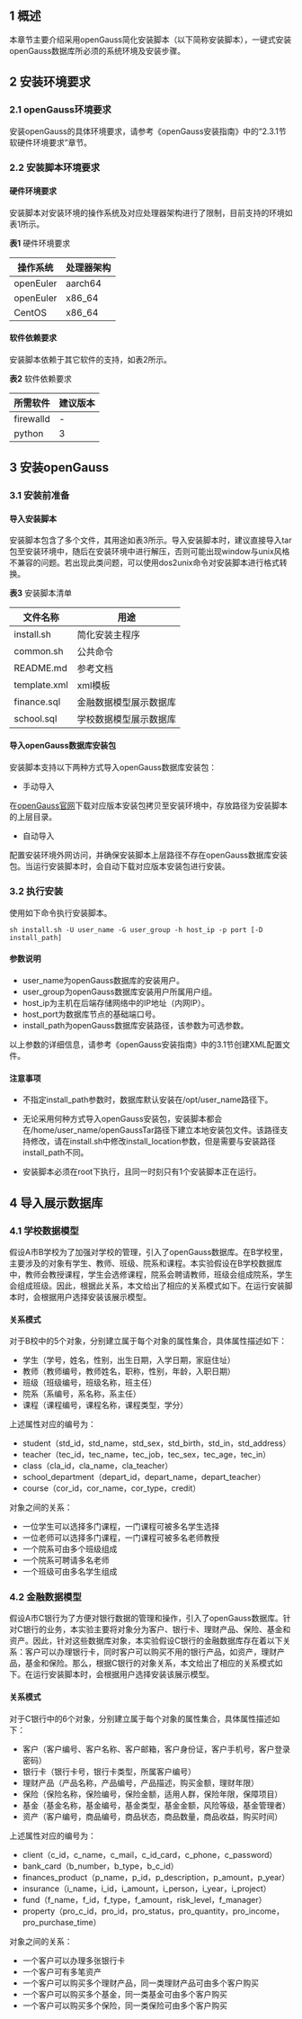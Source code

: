 ## 1 概述

本章节主要介绍采用openGauss简化安装脚本（以下简称安装脚本），一键式安装openGauss数据库所必须的系统环境及安装步骤。

## 2 安装环境要求

### 2.1 openGauss环境要求

安装openGauss的具体环境要求，请参考《openGauss安装指南》中的“2.3.1节软硬件环境要求”章节。

### 2.2 安装脚本环境要求

#### 硬件环境要求

安装脚本对安装环境的操作系统及对应处理器架构进行了限制，目前支持的环境如表1所示。

**表1** 硬件环境要求

| 操作系统  | 处理器架构 |
| --------- | ---------- |
| openEuler | aarch64    |
| openEuler | x86_64     |
| CentOS    | x86_64     |

#### 软件依赖要求

安装脚本依赖于其它软件的支持，如表2所示。

**表2** 软件依赖要求

| 所需软件  | 建议版本 |
| --------- | -------- |
| firewalld | -        |
| python    | 3        |

## 3 安装openGauss

### 3.1 安装前准备

#### 导入安装脚本

安装脚本包含了多个文件，其用途如表3所示。导入安装脚本时，建议直接导入tar包至安装环境中，随后在安装环境中进行解压，否则可能出现window与unix风格不兼容的问题。若出现此类问题，可以使用dos2unix命令对安装脚本进行格式转换。

**表3** 安装脚本清单

| 文件名称     | 用途                   |
| ------------ | ---------------------- |
| install.sh   | 简化安装主程序         |
| common.sh    | 公共命令               |
| README.md    | 参考文档               |
| template.xml | xml模板                |
| finance.sql  | 金融数据模型展示数据库 |
| school.sql   | 学校数据模型展示数据库 |

#### 导入openGauss数据库安装包

安装脚本支持以下两种方式导入openGauss数据库安装包：

- 手动导入

在[openGauss官网](https://opengauss.org/zh/download.html)下载对应版本安装包拷贝至安装环境中，存放路径为安装脚本的上层目录。

- 自动导入

配置安装环境外网访问，并确保安装脚本上层路径不存在openGauss数据库安装包。当运行安装脚本时，会自动下载对应版本安装包进行安装。

### 3.2 执行安装

使用如下命令执行安装脚本。

```shell
sh install.sh -U user_name -G user_group -h host_ip -p port [-D install_path]
```

#### 参数说明

- user_name为openGauss数据库的安装用户。
- user_group为openGauss数据库安装用户所属用户组。
- host_ip为主机在后端存储网络中的IP地址（内网IP）。
- host_port为数据库节点的基础端口号。
- install_path为openGauss数据库安装路径，该参数为可选参数。

以上参数的详细信息，请参考《openGauss安装指南》中的3.1节创建XML配置文件。

#### 注意事项

- 不指定install_path参数时，数据库默认安装在/opt/user_name路径下。

- 无论采用何种方式导入openGauss安装包，安装脚本都会在/home/user_name/openGaussTar路径下建立本地安装包文件。该路径支持修改，请在install.sh中修改install_location参数，但是需要与安装路径install_path不同。
- 安装脚本必须在root下执行，且同一时刻只有1个安装脚本正在运行。

## 4 导入展示数据库

### 4.1 学校数据模型

假设A市B学校为了加强对学校的管理，引入了openGauss数据库。在B学校里，主要涉及的对象有学生、教师、班级、院系和课程。本实验假设在B学校数据库中，教师会教授课程，学生会选修课程，院系会聘请教师，班级会组成院系，学生会组成班级。因此，根据此关系，本文给出了相应的关系模式如下。在运行安装脚本时，会根据用户选择安装该展示模型。

#### 关系模式

对于B校中的5个对象，分别建立属于每个对象的属性集合，具体属性描述如下：

- 学生（学号，姓名，性别，出生日期，入学日期，家庭住址）
- 教师（教师编号，教师姓名，职称，性别，年龄，入职日期）
- 班级（班级编号，班级名称，班主任）
- 院系（系编号，系名称，系主任）
- 课程（课程编号，课程名称，课程类型，学分）

上述属性对应的编号为：

- student（std_id，std_name，std_sex，std_birth，std_in，std_address）
- teacher（tec_id，tec_name，tec_job，tec_sex，tec_age，tec_in）
- class（cla_id，cla_name，cla_teacher）
- school_department（depart_id，depart_name，depart_teacher）
- course（cor_id，cor_name，cor_type，credit）

对象之间的关系：

- 一位学生可以选择多门课程，一门课程可被多名学生选择
- 一位老师可以选择多门课程，一门课程可被多名老师教授
- 一个院系可由多个班级组成
- 一个院系可聘请多名老师
- 一个班级可由多名学生组成

### 4.2 金融数据模型

假设A市C银行为了方便对银行数据的管理和操作，引入了openGauss数据库。针对C银行的业务，本实验主要将对象分为客户、银行卡、理财产品、保险、基金和资产。因此，针对这些数据库对象，本实验假设C银行的金融数据库存在着以下关系：客户可以办理银行卡，同时客户可以购买不用的银行产品，如资产，理财产品，基金和保险。那么，根据C银行的对象关系，本文给出了相应的关系模式如下。在运行安装脚本时，会根据用户选择安装该展示模型。

#### 关系模式

对于C银行中的6个对象，分别建立属于每个对象的属性集合，具体属性描述如下：

- 客户（客户编号、客户名称、客户邮箱，客户身份证，客户手机号，客户登录密码）
- 银行卡（银行卡号，银行卡类型，所属客户编号）
- 理财产品（产品名称，产品编号，产品描述，购买金额，理财年限）
- 保险（保险名称，保险编号，保险金额，适用人群，保险年限，保障项目）
- 基金（基金名称，基金编号，基金类型，基金金额，风险等级，基金管理者）
- 资产（客户编号，商品编号，商品状态，商品数量，商品收益，购买时间）

上述属性对应的编号为：

- client（c_id，c_name，c_mail，c_id_card，c_phone，c_password）
- bank_card（b_number，b_type，b_c_id）
- finances_product（p_name，p_id，p_description，p_amount，p_year）
- insurance（i_name，i_id，i_amount，i_person，i_year，i_project）
- fund（f_name，f_id，f_type，f_amount，risk_level，f_manager）
- property（pro_c_id，pro_id，pro_status，pro_quantity，pro_income，pro_purchase_time）

对象之间的关系：

- 一个客户可以办理多张银行卡
- 一个客户可有多笔资产
- 一个客户可以购买多个理财产品，同一类理财产品可由多个客户购买
- 一个客户可以购买多个基金，同一类基金可由多个客户购买
- 一个客户可以购买多个保险，同一类保险可由多个客户购买